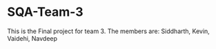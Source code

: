 # SQA-Team-3
This is the Final project for team 3.
The members are: Siddharth, Kevin, Vaidehi, Navdeep
